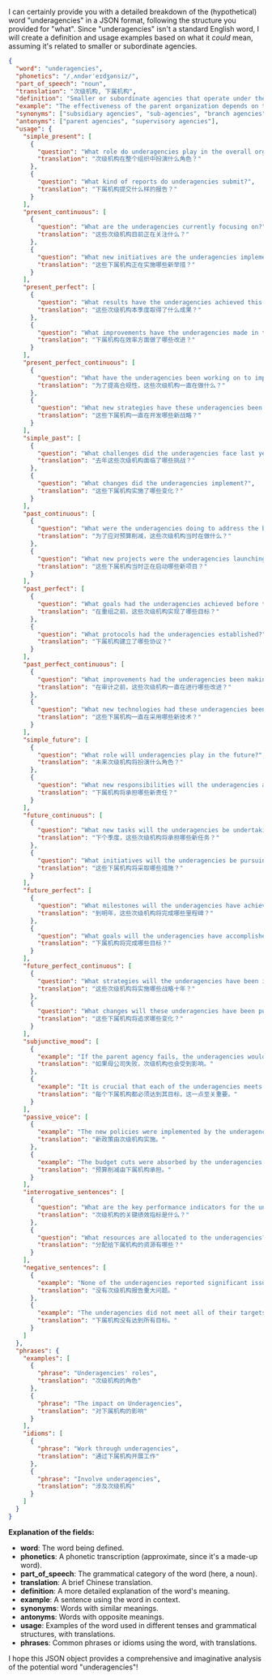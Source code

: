I can certainly provide you with a detailed breakdown of the (hypothetical) word "underagencies" in a JSON format, following the structure you provided for "what". Since "underagencies" isn't a standard English word, I will create a definition and usage examples based on what it *could* mean, assuming it's related to smaller or subordinate agencies.

```json
{
  "word": "underagencies",
  "phonetics": "/ˌʌndərˈeɪdʒənsiz/",
  "part_of_speech": "noun",
  "translation": "次级机构, 下属机构",
  "definition": "Smaller or subordinate agencies that operate under the authority or umbrella of a larger, parent agency.",
  "example": "The effectiveness of the parent organization depends on the smooth operation of its underagencies.",
  "synonyms": ["subsidiary agencies", "sub-agencies", "branch agencies", "affiliate agencies"],
  "antonyms": ["parent agencies", "supervisory agencies"],
  "usage": {
    "simple_present": [
      {
        "question": "What role do underagencies play in the overall organization?",
        "translation": "次级机构在整个组织中扮演什么角色？"
      },
      {
        "question": "What kind of reports do underagencies submit?",
        "translation": "下属机构提交什么样的报告？"
      }
    ],
    "present_continuous": [
      {
        "question": "What are the underagencies currently focusing on?",
        "translation": "这些次级机构目前正在关注什么？"
      },
      {
        "question": "What new initiatives are the underagencies implementing?",
        "translation": "这些下属机构正在实施哪些新举措？"
      }
    ],
    "present_perfect": [
      {
        "question": "What results have the underagencies achieved this quarter?",
        "translation": "这些次级机构本季度取得了什么成果？"
      },
      {
        "question": "What improvements have the underagencies made in their efficiency?",
        "translation": "下属机构在效率方面做了哪些改进？"
      }
    ],
    "present_perfect_continuous": [
      {
        "question": "What have the underagencies been working on to improve compliance?",
        "translation": "为了提高合规性，这些次级机构一直在做什么？"
      },
      {
        "question": "What new strategies have these underagencies been developing?",
        "translation": "这些下属机构一直在开发哪些新战略？"
      }
    ],
    "simple_past": [
      {
        "question": "What challenges did the underagencies face last year?",
        "translation": "去年这些次级机构面临了哪些挑战？"
      },
      {
        "question": "What changes did the underagencies implement?",
        "translation": "这些下属机构实施了哪些变化？"
      }
    ],
    "past_continuous": [
      {
        "question": "What were the underagencies doing to address the budget cuts?",
        "translation": "为了应对预算削减，这些次级机构当时在做什么？"
      },
      {
        "question": "What new projects were the underagencies launching?",
        "translation": "这些下属机构当时正在启动哪些新项目？"
      }
    ],
    "past_perfect": [
      {
        "question": "What goals had the underagencies achieved before the reorganization?",
        "translation": "在重组之前，这些次级机构实现了哪些目标？"
      },
      {
        "question": "What protocols had the underagencies established?",
        "translation": "下属机构建立了哪些协议？"
      }
    ],
    "past_perfect_continuous": [
      {
        "question": "What improvements had the underagencies been making before the audit?",
        "translation": "在审计之前，这些次级机构一直在进行哪些改进？"
      },
      {
        "question": "What new technologies had these underagencies been adopting?",
        "translation": "这些下属机构一直在采用哪些新技术？"
      }
    ],
    "simple_future": [
      {
        "question": "What role will underagencies play in the future?",
        "translation": "未来次级机构将扮演什么角色？"
      },
      {
        "question": "What new responsibilities will the underagencies assume?",
        "translation": "下属机构将承担哪些新责任？"
      }
    ],
    "future_continuous": [
      {
        "question": "What new tasks will the underagencies be undertaking next quarter?",
        "translation": "下个季度，这些次级机构将承担哪些新任务？"
      },
      {
        "question": "What initiatives will the underagencies be pursuing?",
        "translation": "这些下属机构将采取哪些措施？"
      }
    ],
    "future_perfect": [
      {
        "question": "What milestones will the underagencies have achieved by next year?",
        "translation": "到明年，这些次级机构将完成哪些里程碑？"
      },
      {
        "question": "What goals will the underagencies have accomplished?",
        "translation": "下属机构将完成哪些目标？"
      }
    ],
    "future_perfect_continuous": [
      {
        "question": "What strategies will the underagencies have been implementing for a decade?",
        "translation": "这些次级机构将实施哪些战略十年？"
      },
      {
        "question": "What changes will these underagencies have been pursuing?",
        "translation": "这些下属机构将追求哪些变化？"
      }
    ],
    "subjunctive_mood": [
      {
        "example": "If the parent agency fails, the underagencies would also be impacted.",
        "translation": "如果母公司失败，次级机构也会受到影响。"
      },
      {
        "example": "It is crucial that each of the underagencies meets its targets.",
        "translation": "每个下属机构都必须达到其目标，这一点至关重要。"
      }
    ],
    "passive_voice": [
      {
        "example": "The new policies were implemented by the underagencies.",
        "translation": "新政策由次级机构实施。"
      },
      {
        "example": "The budget cuts were absorbed by the underagencies.",
        "translation": "预算削减由下属机构承担。"
      }
    ],
    "interrogative_sentences": [
      {
        "question": "What are the key performance indicators for the underagencies?",
        "translation": "次级机构的关键绩效指标是什么？"
      },
      {
        "question": "What resources are allocated to the underagencies?",
        "translation": "分配给下属机构的资源有哪些？"
      }
    ],
    "negative_sentences": [
      {
        "example": "None of the underagencies reported significant issues.",
        "translation": "没有次级机构报告重大问题。"
      },
      {
        "example": "The underagencies did not meet all of their targets.",
        "translation": "下属机构没有达到所有目标。"
      }
    ]
  },
  "phrases": {
    "examples": [
      {
        "phrase": "Underagencies' roles",
        "translation": "次级机构的角色"
      },
      {
        "phrase": "The impact on Underagencies",
        "translation": "对下属机构的影响"
      }
    ],
    "idioms": [
      {
        "phrase": "Work through underagencies",
        "translation": "通过下属机构开展工作"
      },
      {
        "phrase": "Involve underagencies",
        "translation": "涉及次级机构"
      }
    ]
  }
}
```

**Explanation of the fields:**

*   **word**: The word being defined.
*   **phonetics**:  A phonetic transcription (approximate, since it's a made-up word).
*   **part\_of\_speech**:  The grammatical category of the word (here, a noun).
*   **translation**:  A brief Chinese translation.
*   **definition**:  A more detailed explanation of the word's meaning.
*   **example**: A sentence using the word in context.
*   **synonyms**:  Words with similar meanings.
*   **antonyms**: Words with opposite meanings.
*   **usage**: Examples of the word used in different tenses and grammatical structures, with translations.
*   **phrases**: Common phrases or idioms using the word, with translations.

I hope this JSON object provides a comprehensive and imaginative analysis of the potential word "underagencies"!
 